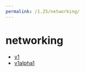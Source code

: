 ```yaml
---
permalink: /1.25/networking/
---
```


# networking



* [v1](v1/index.md)
* [v1alpha1](v1alpha1/index.md)